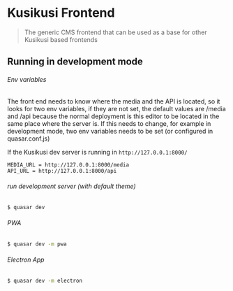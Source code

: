 # Kusikusi Frontend

> The generic CMS frontend that can be used as a base for other Kusikusi based frontends

## Running in development mode

###### Env variables
The front end needs to know where the media and the API is located, so it looks for two env variables, if they are not set, the default values are /media and /api because the normal deployment is this editor to be located in the same place where the server is. If this needs to change, for example in development mode, two env variables needs to be set (or configured in quasar.conf.js) 

If the Kusikusi dev server is running in `http://127.0.0.1:8000/`
```
MEDIA_URL = http://127.0.0.1:8000/media
API_URL = http://127.0.0.1:8000/api
```

###### run development server (with default theme)
```bash 
$ quasar dev
```

###### PWA
```bash 
$ quasar dev -m pwa
```

###### Electron App
```bash 
$ quasar dev -m electron
```